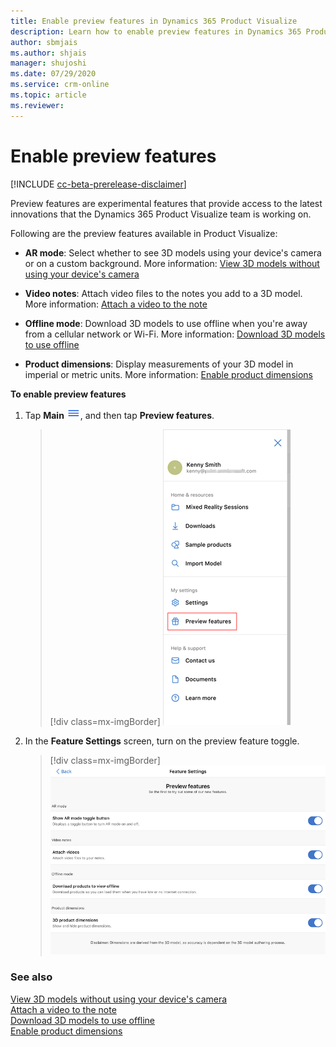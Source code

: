 ```yaml
---
title: Enable preview features in Dynamics 365 Product Visualize
description: Learn how to enable preview features in Dynamics 365 Product Visualize.
author: sbmjais
ms.author: shjais
manager: shujoshi
ms.date: 07/29/2020
ms.service: crm-online
ms.topic: article
ms.reviewer:
---
```


# Enable preview features

[!INCLUDE [cc-beta-prerelease-disclaimer](../includes/cc-beta-prerelease-disclaimer.md)]

Preview features are experimental features that provide access to the latest innovations that the Dynamics 365 Product Visualize team is working on.

Following are the preview features available in Product Visualize:

- **AR mode**: Select whether to see 3D models using your device's camera or on a custom background. More information: [View 3D models without using your device's camera](ar-mode.md)

- **Video notes**: Attach video files to the notes you add to a 3D model. More information: [Attach a video to the note](add-note.md#view-the-notes-added-to-a-model)

- **Offline mode**: Download 3D models to use offline when you're away from a cellular network or Wi-Fi. More information: [Download 3D models to use offline](download-models.md)

- **Product dimensions**: Display measurements of your 3D model in imperial or metric units. More information: [Enable product dimensions](product-dimensions.md)

**To enable preview features**

1. Tap **Main** ![Main menu](media/hamburger-icon.png "Main menu"), and then tap **Preview features**.

    > [!div class=mx-imgBorder]
    > ![Preview features](media/preview-features.png "Preview features")

2. In the **Feature Settings** screen, turn on the preview feature toggle.

    > [!div class=mx-imgBorder]
    > ![Feature settings screen](media/feature-settings-screen.png "Feature settings screen")

### See also

[View 3D models without using your device's camera](ar-mode.md)<br>
[Attach a video to the note](add-note.md#view-the-notes-added-to-a-model)<br>
[Download 3D models to use offline](download-models.md)<br>
[Enable product dimensions](product-dimensions.md)
